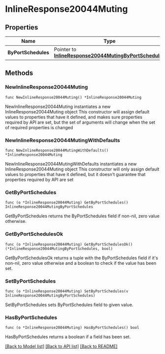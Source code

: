 # InlineResponse20044Muting

## Properties

Name | Type | Description | Notes
------------ | ------------- | ------------- | -------------
**ByPortSchedules** | Pointer to [**InlineResponse20044MutingByPortSchedules**](InlineResponse20044MutingByPortSchedules.md) |  | [optional] 

## Methods

### NewInlineResponse20044Muting

`func NewInlineResponse20044Muting() *InlineResponse20044Muting`

NewInlineResponse20044Muting instantiates a new InlineResponse20044Muting object
This constructor will assign default values to properties that have it defined,
and makes sure properties required by API are set, but the set of arguments
will change when the set of required properties is changed

### NewInlineResponse20044MutingWithDefaults

`func NewInlineResponse20044MutingWithDefaults() *InlineResponse20044Muting`

NewInlineResponse20044MutingWithDefaults instantiates a new InlineResponse20044Muting object
This constructor will only assign default values to properties that have it defined,
but it doesn't guarantee that properties required by API are set

### GetByPortSchedules

`func (o *InlineResponse20044Muting) GetByPortSchedules() InlineResponse20044MutingByPortSchedules`

GetByPortSchedules returns the ByPortSchedules field if non-nil, zero value otherwise.

### GetByPortSchedulesOk

`func (o *InlineResponse20044Muting) GetByPortSchedulesOk() (*InlineResponse20044MutingByPortSchedules, bool)`

GetByPortSchedulesOk returns a tuple with the ByPortSchedules field if it's non-nil, zero value otherwise
and a boolean to check if the value has been set.

### SetByPortSchedules

`func (o *InlineResponse20044Muting) SetByPortSchedules(v InlineResponse20044MutingByPortSchedules)`

SetByPortSchedules sets ByPortSchedules field to given value.

### HasByPortSchedules

`func (o *InlineResponse20044Muting) HasByPortSchedules() bool`

HasByPortSchedules returns a boolean if a field has been set.


[[Back to Model list]](../README.md#documentation-for-models) [[Back to API list]](../README.md#documentation-for-api-endpoints) [[Back to README]](../README.md)


